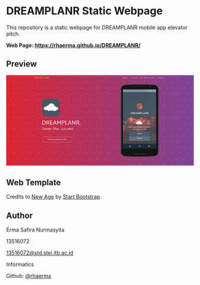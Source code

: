 # DREAMPLANR Static Webpage

This repository is a static webpage for DREAMPLANR mobile app elevator pitch.

**Web Page: https://rhaerma.github.io/DREAMPLANR/**

## Preview

![Home Page](img/ss.png)

## Web Template

Credits to [New Age](http://startbootstrap.com/template-overviews/new-age/)  by [Start Bootstrap](http://startbootstrap.com/).

## Author

Erma Safira Nurmasyita

13516072

13516072@std.stei.itb.ac.id

Informatics

Github: [@rhaerma](https://github.com/rhaerma)